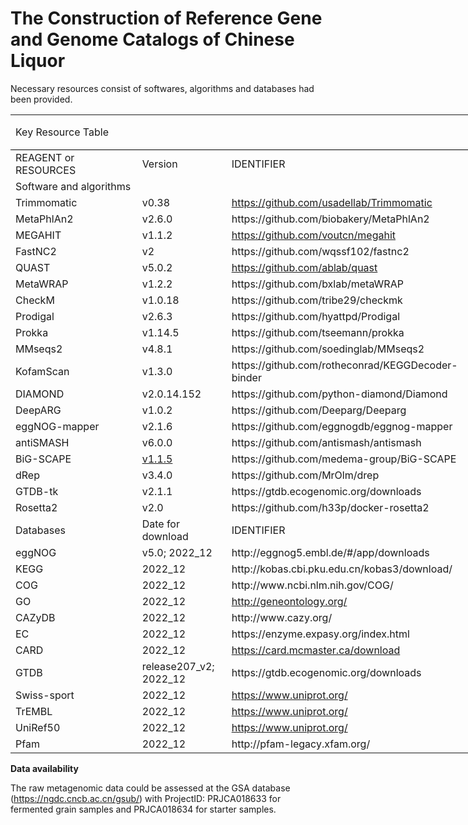 # The Construction of Reference Gene and Genome Catalogs of Chinese Liquor
Necessary resources consist of softwares, algorithms and databases had been provided.

  <table width="1388.33" border="0" cellpadding="0" cellspacing="0" style='width:833.00pt;border-collapse:collapse;table-layout:fixed;'>
   <col width="444.42" class="xl68" style='mso-width-source:userset;mso-width-alt:13001;'/>
   <col width="173.25" style='mso-width-source:userset;mso-width-alt:5068;'/>
   <col width="409.50" style='mso-width-source:userset;mso-width-alt:11980;'/>
   <col width="361.17" style='mso-width-source:userset;mso-width-alt:10566;'/>
   <tr height="23" style='height:13.80pt;'>
    <td class="xl69" height="70.25" width="1388.33" colspan="4" rowspan="3" style='height:42.15pt;width:833.00pt;border-right:none;border-bottom:1.0pt solid windowtext;' x:str rowspan="4">Key Resource Table</td>
   </tr>
   <tr height="23" style='height:13.80pt;'/>
   <tr height="24.25" style='height:14.55pt;'/>
   <tr height="24.25" style='height:14.55pt;'>
    <td class="xl71" height="24.25" style='height:14.55pt;' x:str>REAGENT or RESOURCES</td>
    <td class="xl71" x:str>Version</td>
    <td class="xl71" x:str>IDENTIFIER</td>
    <td class="xl71" x:str>SOURCE</td>
   </tr>
   <tr height="24.25" style='height:14.55pt;'>
    <td class="xl71" height="24.25" style='height:14.55pt;' x:str>Software and algorithms</td>
    <td class="xl71" colspan="3" style='mso-ignore:colspan;'></td>
   </tr>
   <tr height="23" style='height:13.80pt;'>
    <td class="xl72" height="23" style='height:13.80pt;' x:str>Trimmomatic</td>
    <td class="xl72" x:str>v0.38</td>
    <td class="xl72" x:str><a href="https://github.com/usadellab/Trimmomatic" target="_parent">https://github.com/usadellab/Trimmomatic</a></td>
    <td class="xl72" x:str><a href="https://doi.org/10.1093/bioinformatics/btu170" target="_parent">https://doi.org/10.1093/bioinformatics/btu170</a></td>
   </tr>
   <tr height="23" style='height:13.80pt;'>
    <td class="xl72" height="23" style='height:13.80pt;' x:str>MetaPhlAn2<span style='mso-spacerun:yes;'>&nbsp;</span></td>
    <td class="xl73" x:str>v2.6.0</td>
    <td class="xl73" x:str>https://github.com/biobakery/MetaPhlAn2</td>
    <td class="xl73" x:str><a href="https://doi.org/10.1038/nmeth.3589" target="_parent">https://doi.org/10.1038/nmeth.3589</a></td>
   </tr>
   <tr height="23" style='height:13.80pt;'>
    <td class="xl72" height="23" style='height:13.80pt;' x:str>MEGAHIT<span style='mso-spacerun:yes;'>&nbsp;</span></td>
    <td class="xl72" x:str>v1.1.2</td>
    <td class="xl72" x:str><a href="https://github.com/voutcn/megahit" target="_parent">https://github.com/voutcn/megahit</a></td>
    <td class="xl72" x:str><a href="https://doi.org/10.1093/bioinformatics/btv033" target="_parent">https://doi.org/10.1093/bioinformatics/btv033</a></td>
   </tr>
   <tr height="23" style='height:13.80pt;'>
    <td class="xl72" height="23" style='height:13.80pt;' x:str>FastNC2</td>
    <td class="xl72" x:str>v2</td>
    <td class="xl72" x:str>https://github.com/wqssf102/fastnc2</td>
    <td class="xl72" x:str><a href="https://doi.org/10.1073/pnas.202532111" target="_parent">https://doi.org/10.1073/pnas.202532111</a></td>
   </tr>
   <tr height="23" style='height:13.80pt;'>
    <td class="xl72" height="23" style='height:13.80pt;' x:str>QUAST<span style='mso-spacerun:yes;'>&nbsp;</span></td>
    <td class="xl72" x:str>v5.0.2</td>
    <td class="xl72" x:str><a href="https://github.com/ablab/quast" target="_parent">https://github.com/ablab/quast</a></td>
    <td class="xl72" x:str><a href="https://doi.org/10.1093/bioinformatics/btt086" target="_parent">https://doi.org/10.1093/bioinformatics/btt086</a></td>
   </tr>
   <tr height="23" style='height:13.80pt;'>
    <td class="xl72" height="23" style='height:13.80pt;' x:str>MetaWRAP</td>
    <td class="xl72" x:str>v1.2.2</td>
    <td class="xl72" x:str>https://github.com/bxlab/metaWRAP</td>
    <td class="xl72" x:str><a href="https://doi.org/10.1186/s40168-018-0541-1" target="_parent">https://doi.org/10.1186/s40168-018-0541-1</a></td>
   </tr>
   <tr height="23" style='height:13.80pt;'>
    <td class="xl72" height="23" style='height:13.80pt;' x:str>CheckM<span style='mso-spacerun:yes;'>&nbsp;</span></td>
    <td class="xl72" x:str>v1.0.18</td>
    <td class="xl72" x:str>https://github.com/tribe29/checkmk</td>
    <td class="xl72" x:str><a href="https://doi.org/10.1101/gr.186072.114" target="_parent">https://doi.org/10.1101/gr.186072.114</a></td>
   </tr>
   <tr height="23" style='height:13.80pt;'>
    <td class="xl72" height="23" style='height:13.80pt;' x:str>Prodigal<span style='mso-spacerun:yes;'>&nbsp;</span></td>
    <td class="xl72" x:str>v2.6.3</td>
    <td class="xl72" x:str>https://github.com/hyattpd/Prodigal</td>
    <td class="xl72" x:str><a href="https://doi.org/10.1186/1471-2105-11-119" target="_parent">https://doi.org/10.1186/1471-2105-11-119</a></td>
   </tr>
   <tr height="23" style='height:13.80pt;'>
    <td class="xl72" height="23" style='height:13.80pt;' x:str>Prokka</td>
    <td class="xl72" x:str>v1.14.5</td>
    <td class="xl72" x:str>https://github.com/tseemann/prokka</td>
    <td class="xl72" x:str><a href="https://doi.org/10.1093/bioinformatics/btu153" target="_parent">https://doi.org/10.1093/bioinformatics/btu153</a></td>
   </tr>
   <tr height="23" style='height:13.80pt;'>
    <td class="xl72" height="23" style='height:13.80pt;' x:str>MMseqs2</td>
    <td class="xl72" x:str>v4.8.1</td>
    <td class="xl72" x:str>https://github.com/soedinglab/MMseqs2</td>
    <td class="xl72" x:str><a href="https://doi.org/10.1093/bioinformatics/btq003" target="_parent">https://doi.org/10.1093/bioinformatics/btq003</a></td>
   </tr>
   <tr height="23" style='height:13.80pt;'>
    <td class="xl72" height="23" style='height:13.80pt;' x:str>KofamScan</td>
    <td class="xl72" x:str>v1.3.0</td>
    <td class="xl72" x:str>https://github.com/rotheconrad/KEGGDecoder-binder</td>
    <td class="xl72" x:str><a href="https://doi.org/10.1093/bioinformatics/btz859" target="_parent">https://doi.org/10.1093/bioinformatics/btz859</a></td>
   </tr>
   <tr height="23" style='height:13.80pt;'>
    <td class="xl72" height="23" style='height:13.80pt;' x:str>DIAMOND<span style='mso-spacerun:yes;'>&nbsp;</span></td>
    <td class="xl72" x:str>v2.0.14.152</td>
    <td class="xl72" x:str>https://github.com/python-diamond/Diamond</td>
    <td class="xl72" x:str><a href="https://doi.org/10.1038/nmeth.3176" target="_parent">https://doi.org/10.1038/nmeth.3176</a></td>
   </tr>
   <tr height="23" style='height:13.80pt;'>
    <td class="xl72" height="23" style='height:13.80pt;' x:str>DeepARG</td>
    <td class="xl72" x:str>v1.0.2</td>
    <td class="xl72" x:str>https://github.com/Deeparg/Deeparg</td>
    <td class="xl72" x:str><a href="https://doi.org/10.1186/s40168-018-0401-z" target="_parent">https://doi.org/10.1186/s40168-018-0401-z</a></td>
   </tr>
   <tr height="23" style='height:13.80pt;'>
    <td class="xl72" height="23" style='height:13.80pt;' x:str>eggNOG-mapper</td>
    <td class="xl72" x:str>v2.1.6</td>
    <td class="xl72" x:str>https://github.com/eggnogdb/eggnog-mapper</td>
    <td class="xl72" x:str><a href="https://doi.org/10.1093/molbev/msab293" target="_parent">https://doi.org/10.1093/molbev/msab293</a></td>
   </tr>
   <tr height="23" style='height:13.80pt;'>
    <td class="xl72" height="23" style='height:13.80pt;' x:str>antiSMASH</td>
    <td class="xl72" x:str>v6.0.0</td>
    <td class="xl72" x:str>https://github.com/antismash/antismash</td>
    <td class="xl72" x:str><a href="https://doi.org/10.1093/nar/gkab335" target="_parent">https://doi.org/10.1093/nar/gkab335</a></td>
   </tr>
   <tr height="23" style='height:13.80pt;'>
    <td class="xl72" height="23" style='height:13.80pt;' x:str>BiG-SCAPE</td>
    <td class="xl72" x:str><a href="https://github.com/medema-group/BiG-SCAPE/commit/8552350835d4a6df59702b2c50ba05d6c725a471" target="_parent" title="BiG-SCAPE 1.1.5_x000a_- Added reference MIBiG 3.1 BGCs_x000a_- Added rules for 'prodigiosin' and 'PpyS-KS' (PKS Other); 'CDPS' and 'mycosporine-like' (NRPS); 'crocagin' (RiPP)_x000a_- Officially dropped Python 2 support_x000a_- Code Cleanup">v1.1.5</a></td>
    <td class="xl72" x:str>https://github.com/medema-group/BiG-SCAPE</td>
    <td class="xl72" x:str><a href="https://doi.org/10.1038/s41589-019-0400-9" target="_parent">https://doi.org/10.1038/s41589-019-0400-9</a></td>
   </tr>
   <tr height="23" style='height:13.80pt;'>
    <td class="xl72" height="23" style='height:13.80pt;' x:str>dRep</td>
    <td class="xl72" x:str>v3.4.0</td>
    <td class="xl72" x:str>https://github.com/MrOlm/drep</td>
    <td class="xl74" x:str><a href="https://doi.org/10.1038/ismej.2017.126" target="_parent">https://doi.org/10.1038/ismej.2017.126</a></td>
   </tr>
   <tr height="23" style='height:13.80pt;'>
    <td class="xl72" height="23" style='height:13.80pt;' x:str>GTDB-tk</td>
    <td class="xl72" x:str>v2.1.1</td>
    <td class="xl72" x:str>https://gtdb.ecogenomic.org/downloads</td>
    <td class="xl74" x:str><a href="https://doi.org/10.1093/bioinformatics/btac672" target="_parent">https://doi.org/10.1093/bioinformatics/btac672</a></td>
   </tr>
   <tr height="27.25" style='height:16.35pt;'>
    <td class="xl75" height="27.25" style='height:16.35pt;' x:str>Rosetta2<span style='mso-spacerun:yes;'>&nbsp;</span></td>
    <td class="xl72" x:str>v2.0</td>
    <td class="xl72" x:str>https://github.com/h33p/docker-rosetta2</td>
    <td class="xl74" x:str><a href="https://doi.org/10.1006/jmbi.1997.0959" target="_parent">https://doi.org/10.1006/jmbi.1997.0959</a></td>
   </tr>
   <tr height="24.25" style='height:14.55pt;'>
    <td class="xl71" height="24.25" style='height:14.55pt;' x:str>Databases</td>
    <td class="xl71" x:str>Date for download</td>
    <td class="xl71" x:str>IDENTIFIER</td>
    <td class="xl71" x:str>SOURCE</td>
   </tr>
   <tr height="23" style='height:13.80pt;'>
    <td class="xl76" height="23" style='height:13.80pt;' x:str>eggNOG</td>
    <td class="xl77" x:str>v5.0; 2022_12</td>
    <td class="xl72" x:str>http://eggnog5.embl.de/#/app/downloads</td>
    <td class="xl72" x:str><a href="https://doi.org/10.1093/nar/gky1085" target="_parent">https://doi.org/10.1093/nar/gky1085</a></td>
   </tr>
   <tr height="23" style='height:13.80pt;'>
    <td class="xl76" height="23" style='height:13.80pt;' x:str>KEGG</td>
    <td class="xl77" x:str>2022_12</td>
    <td class="xl72" x:str>http://kobas.cbi.pku.edu.cn/kobas3/download/</td>
    <td class="xl72" x:str><a href="https://doi.org/10.1093/nar/gkaa970" target="_parent" title="https://doi.org/10.1093/nar/gkaa970">https://doi.org/10.1093/nar/gkaa970</a></td>
   </tr>
   <tr height="23" style='height:13.80pt;'>
    <td class="xl76" height="23" style='height:13.80pt;' x:str>COG</td>
    <td class="xl77" x:str>2022_12</td>
    <td class="xl72" x:str>http://www.ncbi.nlm.nih.gov/COG/</td>
    <td class="xl72" x:str><a href="http://oi.org/10.1093/nar/gkaa1018" target="_parent">http://oi.org/10.1093/nar/gkaa1018</a></td>
   </tr>
   <tr height="23" class="xl65" style='height:13.80pt;'>
    <td class="xl76" height="23" style='height:13.80pt;' x:str>GO</td>
    <td class="xl65" x:str>2022_12</td>
    <td class="xl72" x:str><a href="http://geneontology.org/" target="_parent">http://geneontology.org/</a></td>
    <td class="xl72" x:str><a href="http://oi.org/10.1093/nar/gky1055" target="_parent">http://oi.org/10.1093/nar/gky1055</a></td>
   </tr>
   <tr height="23" style='height:13.80pt;'>
    <td class="xl76" height="23" style='height:13.80pt;' x:str>CAZyDB</td>
    <td class="xl77" x:str>2022_12</td>
    <td class="xl72" x:str>http://www.cazy.org/</td>
    <td class="xl72" x:str><a href="https://doi.org/10.1093/nar/gkn663" target="_parent">https://doi.org/10.1093/nar/gkn663</a></td>
   </tr>
   <tr height="23" style='height:13.80pt;'>
    <td class="xl76" height="23" style='height:13.80pt;' x:str>EC</td>
    <td class="xl77" x:str>2022_12</td>
    <td class="xl72" x:str>https://enzyme.expasy.org/index.html</td>
    <td class="xl72" x:str><a href="http://oi.org/10.1093/nar/28.1.304" target="_parent">http://oi.org/10.1093/nar/28.1.304</a></td>
   </tr>
   <tr height="23" style='height:13.80pt;'>
    <td class="xl76" height="23" style='height:13.80pt;' x:str>CARD</td>
    <td class="xl77" x:str>2022_12</td>
    <td class="xl72" x:str><a href="https://card.mcmaster.ca/download" target="_parent">https://card.mcmaster.ca/download</a></td>
    <td class="xl72" x:str><a href="https://doi.org/10.1093/nar/gkz935" target="_parent">https://doi.org/10.1093/nar/gkz935</a></td>
   </tr>
   <tr height="23" style='height:13.80pt;'>
    <td class="xl78" height="23" style='height:13.80pt;' x:str>GTDB</td>
    <td class="xl77" x:str>release207_v2; 2022_12</td>
    <td class="xl72" x:str>https://gtdb.ecogenomic.org/downloads</td>
    <td class="xl72" x:str><a href="https://doi.org/10.1093/bioinformatics/btac672" target="_parent">https://doi.org/10.1093/bioinformatics/btac672</a></td>
   </tr>
   <tr height="23" style='height:13.80pt;'>
    <td class="xl78" height="23" style='height:13.80pt;' x:str>Swiss-sport</td>
    <td class="xl77" x:str>2022_12</td>
    <td class="xl72" x:str><a href="https://www.uniprot.org/" target="_parent">https://www.uniprot.org/</a></td>
    <td class="xl72" x:str><a href="https://doi.org/10.1093/nar/gkac1052" target="_parent">https://doi.org/10.1093/nar/gkac1052</a></td>
   </tr>
   <tr height="23" style='height:13.80pt;'>
    <td class="xl78" height="23" style='height:13.80pt;' x:str>TrEMBL</td>
    <td class="xl77" x:str>2022_12</td>
    <td class="xl72" x:str><a href="https://www.uniprot.org/" target="_parent">https://www.uniprot.org/</a></td>
    <td class="xl72" x:str><a href="https://doi.org/10.1093/nar/gkac1052" target="_parent">https://doi.org/10.1093/nar/gkac1052</a></td>
   </tr>
   <tr height="23" style='height:13.80pt;'>
    <td class="xl78" height="23" style='height:13.80pt;' x:str>UniRef50</td>
    <td class="xl77" x:str>2022_12</td>
    <td class="xl72" x:str><a href="https://www.uniprot.org/" target="_parent">https://www.uniprot.org/</a></td>
    <td class="xl72" x:str><a href="https://doi.org/10.1093/bioinformatics/btm098" target="_parent">https://doi.org/10.1093/bioinformatics/btm098</a></td>
   </tr>
   <tr height="24.25" class="xl66" style='height:14.55pt;'>
    <td class="xl79" height="24.25" style='height:14.55pt;' x:str>Pfam</td>
    <td class="xl80" x:str>2022_12</td>
    <td class="xl79" x:str>http://pfam-legacy.xfam.org/</td>
    <td class="xl79" x:str><a href="https://doi.org/10.1093/nar/gkaa913" target="_parent">https://doi.org/10.1093/nar/gkaa913</a></td>
   </tr>
   <![if supportMisalignedColumns]>
    <tr width="0" style='display:none;'>
     <td width="444" style='width:267;'></td>
     <td width="173" style='width:104;'></td>
     <td width="409" style='width:246;'></td>
     <td width="361" style='width:217;'></td>
    </tr>
   <![endif]>
  </table>

**Data availability**

The raw metagenomic data could be assessed at the GSA database (https://ngdc.cncb.ac.cn/gsub/) with ProjectID: PRJCA018633 for fermented grain samples and PRJCA018634 for starter samples.
